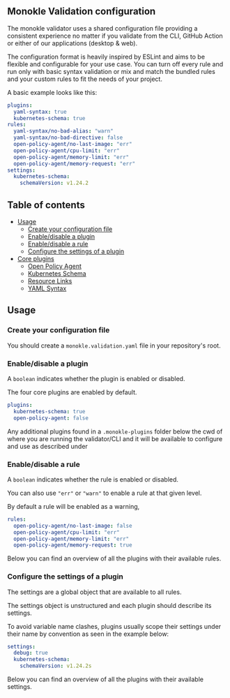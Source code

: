 ## Monokle Validation configuration

The monokle validator uses a shared configuration file providing a consistent experience no 
matter if you validate from the CLI, GitHub Action or either of our applications (desktop & web).

The configuration format is heavily inspired by ESLint and aims to be flexible and configurable for your use case. You can turn off every rule and run only with basic syntax validation or mix and match the bundled rules and your custom rules to fit the needs of your project.

A basic example looks like this:

```yaml
plugins:
  yaml-syntax: true
  kubernetes-schema: true
rules:
  yaml-syntax/no-bad-alias: "warn"
  yaml-syntax/no-bad-directive: false
  open-policy-agent/no-last-image: "err"
  open-policy-agent/cpu-limit: "err"
  open-policy-agent/memory-limit: "err"
  open-policy-agent/memory-request: "err"
settings:
  kubernetes-schema:
    schemaVersion: v1.24.2
```

## Table of contents

- [Usage](#usage)
  - [Create your configuration file](#create-your-configuration-file)
  - [Enable/disable a plugin](#enabledisable-a-plugin)
  - [Enable/disable a rule](#enabledisable-a-rule)
  - [Configure the settings of a plugin](#configure-the-settings-of-a-plugin)
- [Core plugins](#core-plugins)
  - [Open Policy Agent](#open-policy-agent)
  - [Kubernetes Schema](#kubernetes-schema)
  - [Resource Links](#resource-links)
  - [YAML Syntax](#yaml-syntax)

## Usage

### Create your configuration file

You should create a `monokle.validation.yaml` file in your repository's root.

### Enable/disable a plugin

A `boolean` indicates whether the plugin is enabled or disabled.

The four core plugins are enabled by default.

```yaml
plugins:
  kubernetes-schema: true
  open-policy-agent: false
```

Any additional plugins found in a  `.monokle-plugins` folder below the cwd of where you are running the validator/CLI and
it will be available to configure and use as described under

### Enable/disable a rule

A `boolean` indicates whether the rule is enabled or disabled.

You can also use `"err"` or `"warn"` to enable a rule at that given level.

By default a rule will be enabled as a warning,

```yaml
rules:
  open-policy-agent/no-last-image: false
  open-policy-agent/cpu-limit: "err"
  open-policy-agent/memory-limit: "err"
  open-policy-agent/memory-request: true
```

Below you can find an overview of all the plugins with their available rules.

### Configure the settings of a plugin

The settings are a global object that are available to all rules.

The settings object is unstructured and each plugin should describe its settings.

To avoid variable name clashes, plugins usually scope their settings under their name by convention as seen in the example below:

```yaml
settings:
  debug: true
  kubernetes-schema:
    schemaVersion: v1.24.2s
```

Below you can find an overview of all the plugins with their available settings.

